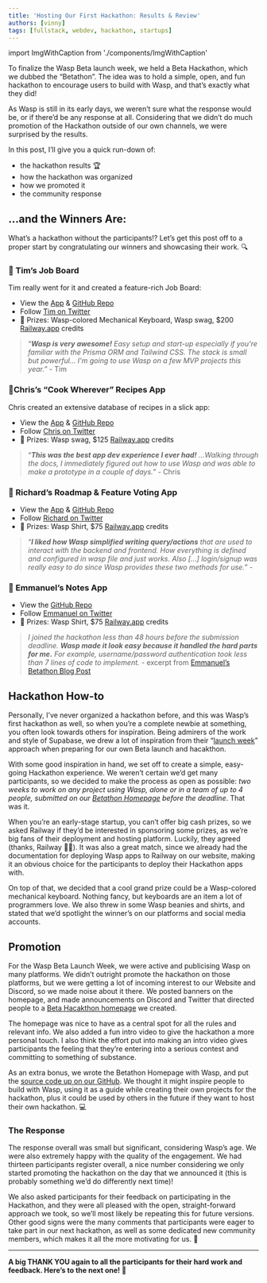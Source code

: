 ```yaml
---
title: 'Hosting Our First Hackathon: Results & Review'
authors: [vinny]
tags: [fullstack, webdev, hackathon, startups]
---
```


import ImgWithCaption from './components/ImgWithCaption'

To finalize the Wasp Beta launch week, we held a Beta Hackathon, which we dubbed the “Betathon”. The idea was to hold a simple, open, and fun hackathon to encourage users to build with Wasp, and that’s exactly what they did!

As Wasp is still in its early days, we weren’t sure what the response would be, or if there’d be any response at all. Considering that we didn’t do much promotion of the Hackathon outside of our own channels, we were surprised by the results.

In this post, I’ll give you a quick run-down of:

- the hackathon results 🏆
- how the hackathon was organized
- how we promoted it
- the community response


## …and the Winners Are:

What’s a hackathon without the participants!? Let’s get this post off to a proper start by congratulating our winners and showcasing their work. 🔍


### 🥇 Tim’s Job Board
<ImgWithCaption
    alt="Tim's Job Board"
    source="img/betathon/tim.png"
/>

Tim really went for it and created a feature-rich Job Board:

- View the [App](https://client-production-54e7.up.railway.app/) & [GitHub Repo](https://github.com/tskaggs/wasp-jobs)
- Follow [Tim on Twitter](https://twitter.com/tskaggs)
- 🎉 Prizes: Wasp-colored Mechanical Keyboard, Wasp swag, $200 [Railway.app](http://Railway.app) credits


> “***Wasp is very awesome!*** *Easy setup and start-up especially if you're familiar with the Prisma ORM and Tailwind CSS. The stack is small but powerful... I'm going to use Wasp on a few MVP projects this year.”* - Tim
>


### 🥈Chris’s “Cook Wherever” Recipes App
<ImgWithCaption
    alt="Chris's Cook Wherever Recipes App"
    source="img/betathon/chris.png"
/>

Chris created an extensive database of recipes in a slick app:

- View the [App](https://cookwherever.com) & [GitHub Repo](https://github.com/cookwherever/cookwherever)
- Follow [Chris on Twitter](https://twitter.com/breadchris)
- 🎉 Prizes: Wasp swag, $125 [Railway.app](http://Railway.app) credits

> “***This was the best app dev experience I ever had!*** *…Walking through the docs, I immediately figured out how to use Wasp and was able to make a prototype in a couple of days.”* - Chris
> 


### 🥉 Richard’s Roadmap & Feature Voting App
<ImgWithCaption
    alt="Richard’s Roadmap & Feature Voting App"
    source="img/betathon/richard.png"
/>

- View the [App](https://droad.netlify.app/) & [GitHub Repo](https://github.com/Fecony/droad)
- Follow [Richard on Twitter](https://twitter.com/webrickony)
- 🎉 Prizes: Wasp Shirt, $75 [Railway.app](http://Railway.app) credits

> “***I liked how Wasp simplified writing query/actions*** *that are used to interact with the backend and frontend. How everything is defined and configured in wasp file and just works. Also […] login/signup was really easy to do since Wasp provides these two methods for use.”* -
>


### 🥉 Emmanuel’s Notes App
<ImgWithCaption
    alt="Emmanuel’s Notes App"
    source="img/betathon/emmanuel.png"
/>

- View the [GitHub Repo](https://github.com/EmmanuelTheCoder/noteapp-with-wasp)
- Follow [Emmanuel on Twitter](https://twitter.com/EmmanuelCoder)
- 🎉 Prizes: Wasp Shirt, $75 [Railway.app](http://Railway.app) credits

> *I joined the hackathon less than 48 hours before the submission deadline.* ***Wasp made it look easy because it handled the hard parts for me.*** *For example, username/password authentication took less than 7 lines of code to implement. -* excerpt from [Emmanuel’s Betathon Blog Post](https://dev.to/emmanuelthecoder/making-something-waspy-a-review-of-wasp-571j)
>


## Hackathon How-to

Personally, I’ve never organized a hackathon before, and this was Wasp’s first hackathon as well, so when you’re a complete newbie at something, you often look towards others for inspiration. Being admirers of the work and style of Supabase, we drew a lot of inspiration from their “[launch week](https://supabase.com/blog/launch-week-5-hackathon)” approach when preparing for our own Beta launch and hacakthon.

<ImgWithCaption
    alt="Wasp Betathon Homepage"
    source="img/betathon/betathonpage.png"
    caption="Our dedicated hackathon landing page w/ intro video & submission form"
/>

With some good inspiration in hand, we set off to create a simple, easy-going Hackathon experience. We weren’t certain we’d get many participants, so we decided to make the process as open as possible: *two weeks to work on any project using Wasp, alone or in a team of up to 4 people, submitted on our [Betathon Homepage](https://betathon.wasp-lang.dev/) before the deadline*. That was it.

When you’re an early-stage startup, you can’t offer big cash prizes, so we asked Railway if they’d be interested in sponsoring some prizes, as we’re big fans of their deployment and hosting platform. Luckily, they agreed (thanks, Railway 🙏🚂). It was also a great match, since we already had the documentation for deploying Wasp apps to Railway on our website, making it an obvious choice for the participants to deploy their Hackathon apps with.

<ImgWithCaption
    alt="Keyboard"
    source="img/betathon/keyboard.png"
    caption="Disclaimer: actual prize keyboard will be cooler and waspier 😎🐝"
/>

On top of that, we decided that a cool grand prize could be a Wasp-colored mechanical keyboard. Nothing fancy, but keyboards are an item a lot of programmers love. We also threw in some Wasp beanies and shirts, and stated that we’d spotlight the winner’s on our platforms and social media accounts. 


## Promotion

For the Wasp Beta Launch Week, we were active and publicising Wasp on many platforms. We didn’t outright promote the hackathon on those platforms, but we were getting a lot of incoming interest to our Website and Discord, so we made noise about it there. We posted banners on the homepage, and made announcements on Discord and Twitter that directed people to a [Beta Hacakthon homepage](https://betathon.wasp-lang.dev) we created.

The homepage was nice to have as a central spot for all the rules and relevant info. We also added a fun intro video to give the hackathon a more personal touch. I also think the effort put into making an intro video gives participants the feeling that they’re entering into a serious contest and committing to something of substance.

<ImgWithCaption
    alt="Hackathon Wasp app repo"
    source="img/betathon/github.png"
    caption="Wanna host your own Hackathon? Use our template app!"
/>

As an extra bonus, we wrote the Betathon Homepage with Wasp, and put the [source code up on our GitHub](https://github.com/wasp-lang/wasp/tree/main/examples/hackathon). We thought it might inspire people to build with Wasp, using it as a guide while creating their own projects for the hackathon, plus it could be used by others in the future if they want to host their own hackathon. 💻

### The Response

The response overall was small but significant, considering Wasp’s age. We were also extremely happy with the quality of the engagement. We had thirteen participants register overall, a nice number considering we only started promoting the hackathon on the day that we announced it (this is probably something we’d do differently next time)!

We also asked participants for their feedback on participating in the Hackathon, and they were all pleased with the open, straight-forward approach we took, so we’ll most likely be repeating this for future versions. Other good signs were the many comments that participants were eager to take part in our next hackathon, as well as some dedicated new community members, which makes it all the more motivating for us. 💪

---

**A big THANK YOU again to all the participants for their hard work and feedback. Here’s to the next one! 🍻**